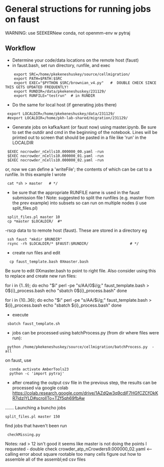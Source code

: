 # General structions for running jobs on faust 

WARNING: use SEEKERNew conda, not openmm-env w pytraj

## Workflow
- Determine your code/data locations on the remote host (faust)
- in faust.bash, set run directory, runfile, and exec
```
    export SRC=/home/pkekeneshuskey/source/cellmigration/
    export PATH=$PATH:$SRC
    export EXEC="$PYTHON $SRC/brownian_v4.py"   #  DOUBLE CHECK SINCE THIS GETS UPDATED FREQUENTLY!
    export RUNDIR=/data/pkekeneshuskey/231129/
    export RUNFILE="testrun"  # in RUNDIR  
```
- Do the same for local host (if generating jobs there)
```
 export LOCALDIR=/home/pkekeneshuskey/data/231129/
 #export LOCALDIR=/home/pkh-lab-shared/migration/231129/
```

- Generate jobs on kafka/kant (or faust now) using master.ipynb.  Be sure to set the outdir and cmd in the beginning of the notebook. Lines will be printed out to screen that should be pasted in a file like 'run' in the LOCALDIR
```
 $EXEC nocrowder_nCells10.000000_00.yaml -run
 $EXEC nocrowder_nCells10.000000_01.yaml -run
 $EXEC nocrowder_nCells10.000000_02.yaml -run
```
or, now we can define a 'writeFile'; the contents of which can be cat to a runfile. In this example I wrote
```
 cat *sh > master   # */ 
```
- be sure that the appropriate RUNFILE name is used in the faust submission file 
! Note: suggested to split the runfiles (e.g. master from the prev example)  into subsets so can run on multiple nodes (i use split_files.pl)
```
 split_files.pl master 10
 cp *master $LOCALDIR/  #*
```

-rscp data to to remote host (faust). These are stored in a directory eg 
```
 ssh faust "mkdir $RUNDIR"
 rsync -rh $LOCALDIR/* $FAUST:$RUNDIR/                   # */     
```

- create run files and edit
```
  cp faust_template.bash 0Xmaster.bash
```

Be sure to edit 0Xmaster.bash to point to right file. Also consider using this to replace and create new run files:

<verbatim>
 for i in {1..9}; do
    echo "$i"
    perl -pe "s/AA/0$i/g;" faust_template.bash > 0${i}_process.bash
    echo "sbatch 0${i}_process.bash"
 done
 
 for i in {10..36}; do
    echo "$i"
    perl -pe "s/AA/$i/g;" faust_template.bash > ${i}_process.bash
    echo "sbatch ${i}_process.bash"
 done
</verbatim>


- execute
```
 sbatch faust_template.sh
```
- jobs can be processed using batchProcess.py (from dir where files were run):
```
 python /home/pkekeneshuskey/source/cellmigration/batchProcess.py  -all
```
on faust, use
```
  conda activate AmberTools23
  python -c 'import pytraj'
```
- after creating the output csv file in the previous step, the results can be processed via google colab
https://colab.research.google.com/drive/1AZdQw3q9cdjF7HGfCZCfOkKR7idzIYLD#scrollTo=TZf5qh69fbAw


.......
Launching a buncho jobs 
```
split_files.pl master 150
```


find jobs that haven't been run
```
 checkMissing.py
```

Notes: 
rad > 12 isn't good
it seems like master is not doing the points I requested - double check 
crowder_atp_nCrowders9.000000_02.yaml <-- calling error about square rootable
too many cells 
figure out how to assemble all of the assembl;ed csv files 




